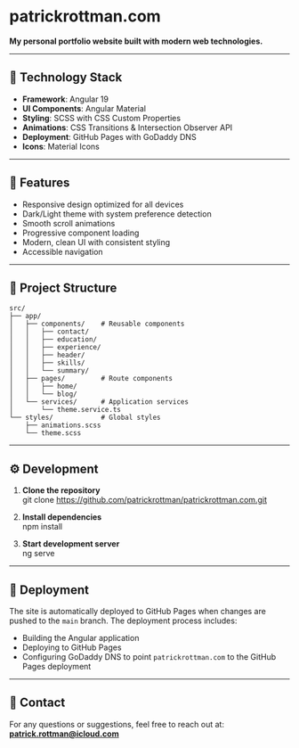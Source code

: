 # patrickrottman.com

**My personal portfolio website built with modern web technologies.**

---

## 🚀 Technology Stack

- **Framework**: Angular 19  
- **UI Components**: Angular Material  
- **Styling**: SCSS with CSS Custom Properties  
- **Animations**: CSS Transitions & Intersection Observer API  
- **Deployment**: GitHub Pages with GoDaddy DNS  
- **Icons**: Material Icons  

---

## 🌟 Features

- Responsive design optimized for all devices  
- Dark/Light theme with system preference detection  
- Smooth scroll animations  
- Progressive component loading  
- Modern, clean UI with consistent styling  
- Accessible navigation  

---

## 📂 Project Structure

```plaintext
src/
├── app/
│   ├── components/    # Reusable components
│   │   ├── contact/
│   │   ├── education/
│   │   ├── experience/
│   │   ├── header/
│   │   ├── skills/
│   │   └── summary/
│   ├── pages/         # Route components
│   │   ├── home/
│   │   └── blog/
│   └── services/      # Application services
│       └── theme.service.ts
└── styles/            # Global styles
    ├── animations.scss
    └── theme.scss
```
---

## ⚙️ Development

1. **Clone the repository**  
   git clone https://github.com/patrickrottman/patrickrottman.com.git
   
2. **Install dependencies**  
   npm install
   
3. **Start development server**  
   ng serve

---

## 🚢 Deployment

The site is automatically deployed to GitHub Pages when changes are pushed to the `main` branch. The deployment process includes:  
- Building the Angular application  
- Deploying to GitHub Pages  
- Configuring GoDaddy DNS to point `patrickrottman.com` to the GitHub Pages deployment  

---

## 📧 Contact

For any questions or suggestions, feel free to reach out at:  
**patrick.rottman@icloud.com**
